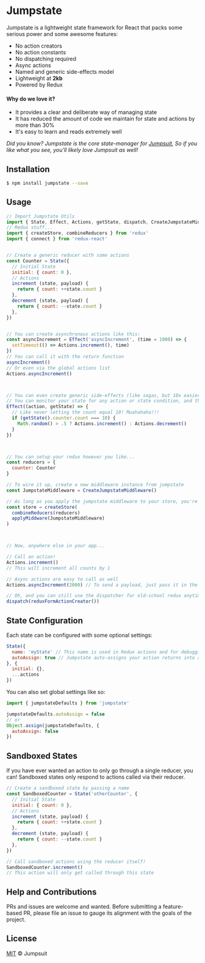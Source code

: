 # Jumpstate

Jumpstate is a lightweight state framework for React that packs some serious power and some awesome features:

- No action creators
- No action constants
- No dispatching required
- Async actions
- Named and generic side-effects model
- Lightweight at **2kb**
- Powered by Redux

#### Why do we love it?
- It provides a clear and deliberate way of managing state
- It has reduced the amount of code we maintain for state and actions by more than 30%
- It's easy to learn and reads extremely well

*Did you know? Jumpstate is the core state-manager for [Jumpsuit](https://github.com/jumpsuit/jumpsuit), So if you like what you see, you'll likely love Jumpsuit as well!*

## Installation

```bash
$ npm install jumpstate --save
```

## Usage

```javascript
// Import Jumpstate Utils
import { State, Effect, Actions, getState, dispatch, CreateJumpstateMiddleware } from 'jumpstate'
// Redux stuff...
import { createStore, combineReducers } from 'redux'
import { connect } from 'redux-react'


// Create a generic reducer with some actions
const Counter = State({
  // Initial State
  initial: { count: 0 },
  // Actions
  increment (state, payload) {
    return { count: ++state.count }
  },
  decrement (state, payload) {
    return { count: --state.count }
  },
})


// You can create asynchronous actions like this:
const asyncIncrement = Effect('asyncIncrement', (time = 1000) => {
  setTimeout(() => Actions.increment(), time)
})
// You can call it with the return function
asyncIncrement()
// Or even via the global actions list
Actions.asyncIncrement()



// You can even create generic side-effects (like sagas, but 10x easier)
// You can monitor your state for any action or state condition, and then respond however you want.
Effect((action, getState) => {
  // Like never letting the count equal 10! Muahahaha!!!
  if (getState().counter.count === 10) {
    Math.random() > .5 ? Actions.increment() : Actions.decrement()
  }
})



// You can setup your redux however you like...
const reducers = {
  counter: Counter
}

// To wire it up, create a new middleware instance from jumpstate
const JumpstateMiddleware = CreateJumpstateMiddleware()

// As long as you apply the jumpstate middleware to your store, you're good to go!
const store = createStore(
  combineReducers(reducers)
  applyMiddware(JumpstateMiddleware)
)



// Now, anywhere else in your app...

// Call an action!
Actions.increment()
// This will increment all counts by 1

// Async actions are easy to call as well
Actions.asyncIncrement(2000) // To send a payload, just pass it in the function

// Oh, and you can still use the dispatcher for old-school redux anytime you want
dispatch(reduxFormActionCreator())
```

## State Configuration

Each state can be configured with some optional settings:
```javascript
State({
  name: 'myState' // This name is used in Redux actions and for debugging. Defaults to a random unique short_id if not specified
  autoAssign: true // Jumpstate auto-assigns your action returns into a new state instance to maintain state immutability. eg. `Object.assign({}, state, newState)`  If you would like to manage your own immutability, set this to false.
}, {
  initial: {},
  ...actions
})
```

You can also set global settings like so:
```javascript
import { jumpstateDefaults } from 'jumpstate'

jumpstateDefaults.autoAssign = false
// or
Object.assign(jumpstateDefaults, {
  autoAssign: false
})
```

## Sandboxed States

If you have ever wanted an action to only go through a single reducer, you can!
Sandboxed states only respond to actions called via their reducer.

```javascript
// Create a sandboxed state by passing a name
const SandboxedCounter = State('otherCounter', {
  // Initial State
  initial: { count: 0 },
  // Actions
  increment (state, payload) {
    return { count: ++state.count }
  },
  decrement (state, payload) {
    return { count: --state.count }
  },
})

// Call sandboxed actions using the reducer itself!
SandboxedCounter.increment()
// This action will only get called through this state
```

## Help and Contributions
PRs and issues are welcome and wanted. Before submitting a feature-based PR, please file an issue to gauge its alignment with the goals of the project.

## License

[MIT](LICENSE) © Jumpsuit
